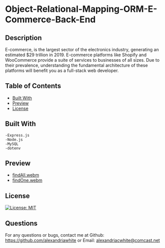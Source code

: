 # Object-Relational-Mapping-ORM-E-Commerce-Back-End

## Description  
E-commerce, is the largest sector of the electronics industry, generating an estimated $29 trillion in 2019. E-commerce platforms like Shopify and WooCommerce provide a suite of services to businesses of all sizes. Due to their prevalence, understanding the fundamental architecture of these platforms will benefit you as a full-stack web developer.

## Table of Contents
- [Built With](#built-with)
- [Preview](#preview)
- [License](#license)
    
## Built With
    -Express.js
    -Node.js
    -MySQL
    -dotenv

## Preview
- [findAll.webm](https://user-images.githubusercontent.com/114960634/214200018-b843a867-d336-4bc7-bec7-f3d1ff862fe0.webm)
- [findOne.webm](https://user-images.githubusercontent.com/114960634/214205230-afcfc278-94c8-4200-a319-eb1c7935258f.webm)

## License
[![License: MIT](https://img.shields.io/badge/License-MIT-yellow.svg)](https://opensource.org/licenses/MIT)  

## Questions
For any questions or bugs, contact me at Github: https://github.com/alexandriawhite or Email: alexandriacwhite@comcast.net
